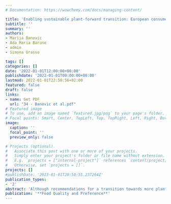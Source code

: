 ```yaml
---
# Documentation: https://wowchemy.com/docs/managing-content/

title: 'Enabling sustainable plant-forward transition: European consumer attitudes and intention to buy hybrid products'
subtitle: ''
summary: ''
authors:
- Marija Banovic
- Ada Maria Barone
- admin
- Simona Grasso

tags: []
categories: []
date: '2022-01-01T12:00:00+00:00'
publishdate: '2022-01-01T00:00:00+00:00'
lastmod: 2022-01-01T22:50:56+02:00
featured: false
draft: false
links: 
- name: Get PDF
  url: "34 - Banovic et al.pdf"
# Featured image
# To use, add an image named `featured.jpg/png` to your page's folder.
# Focal points: Smart, Center, TopLeft, Top, TopRight, Left, Right, BottomLeft, Bottom, BottomRight.
image:
  caption: ''
  focal_point: ''
  preview_only: false

# Projects (optional).
#   Associate this post with one or more of your projects.
#   Simply enter your project's folder or file name without extension.
#   E.g. `projects = ["internal-project"]` references `content/project/deep-learning/index.md`.
#   Otherwise, set `projects = []`.
projects: []
#publishDate: '2023-01-01T20:50:55.237264Z'
publication_types: 
- '2'
abstract: 'Although recommendations for a transition towards more plant-forward diets have been proposed and despite consumers reporting willingness to reduce meat consumption, consumer behaviour is frequently less environmentally sustainable than recommended. This calls for simpler strategies that may lead to a more optimistic view on both supply and demand side by using less rigid and more flexible approaches, such as hybrid products, combining meat and plant-based ingredients. Against this milieu, present study examines for the first-time in a cross-cultural context (Denmark, Spain, UK) and on a large consumer sample (N = 2766), attitudes and intention to buy hybrid products, while taking into account consumers individual traits related to meat attachment, health consciousness and environmental self-identity. Results show that hybrid products could be a crucial driver for enabling a successful plant-forward transition, as the meat element in these products, together with consumers’ affinity and pleasure-seeking attitudes towards meat, would facilitate consumers’ acceptance of more sustainable alternatives. Indeed, our results show that sensory perceptions play a major role in mediating the effect of consumers’ attitudes on intention to buy hybrid products. Conversely, consumers’ environmental self-identity and health consciousness have minimal to no effect on consumers’ attitudes towards hybrid products. Thus, the results of our study support the value of strategies centring on bringing the best of two worlds: the pleasurable sensory characteristics of the meat realm, and the healthiness and sustainability benefits of the plant realm. In this sense, hybrid products could be an elegant initial approach adopted by practitioners and supported by policy makers to enable a more nuanced transition from fully meat-based to plant-forward diets.'
publication: '**Food Quality and Preference**'
---
```

